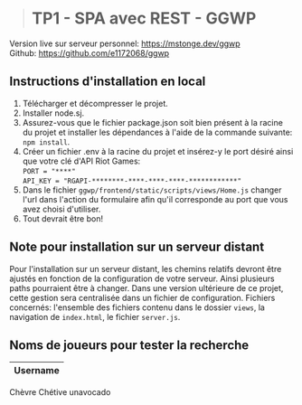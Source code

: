># TP1 - SPA avec REST - GGWP

Version live sur serveur personnel: https://mstonge.dev/ggwp <br>
Github: https://github.com/e1172068/ggwp


## Instructions d'installation en local
1. Télécharger et décompresser le projet.
2. Installer node.sj.
3. Assurez-vous que le fichier package.json soit bien présent à la racine du projet et installer les dépendances à l'aide de la commande suivante: `npm install`.
4. Créer un fichier .env à la racine du projet et insérez-y le port désiré ainsi que votre clé d'API Riot Games: <br>
`PORT = "****"`<br>
`API_KEY = "RGAPI-********-****-****-****-************"`
5. Dans le fichier `ggwp/frontend/static/scripts/views/Home.js` changer l'url dans l'action du formulaire afin qu'il corresponde au port que vous avez choisi d'utiliser.
9. Tout devrait être bon!

## Note pour installation sur un serveur distant
Pour l'installation sur un serveur distant, les chemins relatifs devront être ajustés en fonction de la configuration de votre serveur. Ainsi plusieurs paths pourraient être à changer. Dans une version ultérieure de ce projet, cette gestion sera centralisée dans un fichier de configuration. Fichiers concernés: l'ensemble des fichiers contenu dans le dossier `views`, la navigation de `index.html`, le fichier `server.js`. 



## Noms de joueurs pour tester la recherche
| Username |
|----------|
Chèvre Chétive
unavocado